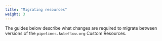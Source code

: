 ```yaml
---
title: "Migrating resources"
weight: 3
---
```


The guides below describe what changes are required to migrate between versions of the `pipelines.kubeflow.org` Custom Resources.
